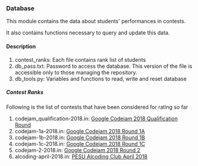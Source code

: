 ### Database

This module contains the data about students' performances in contests.

It also contains functions necessary to query and update this data.

#### Description
1. contest_ranks: Each file contains rank list of students
2. db_pass.txt: Password to access the database. This version of the file is accessible only to those managing the repository.
3. db_tools.py: Variables and functions to read, write and reset database

##### Contest Ranks
Following is the list of contests that have been considered for rating so far

1. codejam_qualification-2018.in: [Google Codejam 2018 Qualification Round]()
2. codejam-1a-2018.in: [Google Codejam 2018 Round 1A]()
3. codejam-1b-2018.in: [Google Codejam 2018 Round 1B]() 
4. codejam-1c-2018.in: [Google Codejam 2018 Round 1C]()
5. codejam-2-2018.in: [Google Codejam 2018 Round 2]()
6. alcoding-april-2018.in: [PESU Alcoding Club April 2018]()
